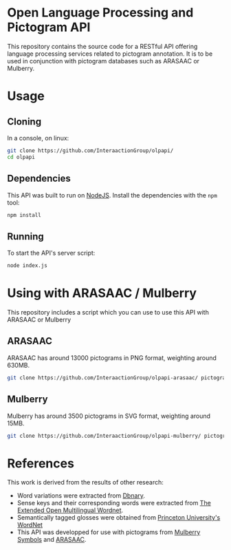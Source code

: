# Open Language Processing and Pictogram API
This repository contains the source code for a RESTful API offering language processing services related to pictogram annotation.
It is to be used in conjunction with pictogram databases such as ARASAAC or Mulberry.

# Usage
## Cloning
In a console, on linux:
```sh
git clone https://github.com/InteraactionGroup/olpapi/
cd olpapi
```

## Dependencies
This API was built to run on [NodeJS](https://nodejs.org/). Install the dependencies with the `npm` tool:
```sh
npm install
```

## Running
To start the API's server script:
```sh
node index.js
```

# Using with ARASAAC / Mulberry
This repository includes a script which you can use to use this API with ARASAAC or Mulberry
## ARASAAC
ARASAAC has around 13000 pictograms in PNG format, weighting around 630MB.
```sh
git clone https://github.com/InteraactionGroup/olpapi-arasaac/ pictograms/arasaac
```

## Mulberry
Mulberry has around 3500 pictograms in SVG format, weighting around 15MB.
```sh
git clone https://github.com/InteraactionGroup/olpapi-mulberry/ pictograms/mulberry
```

# References
This work is derived from the results of other research:
* Word variations were extracted from [Dbnary](http://kaiko.getalp.org/about-dbnary/).
* Sense keys and their corresponding words were extracted from [The Extended Open Multilingual Wordnet](http://compling.hss.ntu.edu.sg/omw/summx.html).
* Semantically tagged glosses were obtained from [Princeton University's WordNet](https://wordnetcode.princeton.edu/glosstag.shtml)
* This API was developped for use with pictograms from [Mulberry Symbols](https://mulberrysymbols.org/) and [ARASAAC](https://arasaac.org/).
